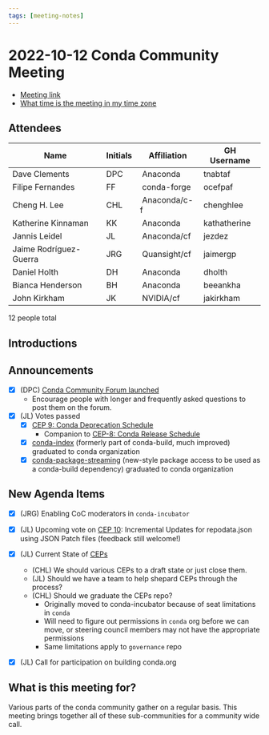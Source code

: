 ```yaml
---
tags: [meeting-notes]
---
```

# 2022-10-12 Conda Community Meeting

* [Meeting link](https://zoom.us/j/9138593505?pwd=SWh3dE1IK05LV01Qa0FJZ1ZpMzJLZz09)
* [What time is the meeting in my time zone](https://arewemeetingyet.com/UTC/2022-10-12/17:00/b/Conda%20community%20meeting)

## Attendees

| Name                     | Initials | Affiliation    | GH Username        |
| -------------------------| -------- | -------------- | ------------------ |
| Dave Clements            | DPC      | Anaconda       | tnabtaf            |
| Filipe Fernandes         | FF       | conda-forge    | ocefpaf            |
| Cheng H. Lee             | CHL      | Anaconda/c-f   | chenghlee          |
| Katherine Kinnaman       | KK       | Anaconda       | kathatherine       |
| Jannis Leidel            | JL       | Anaconda/cf    | jezdez             |
| Jaime Rodríguez-Guerra   | JRG      | Quansight/cf   | jaimergp           |
| Daniel Holth             | DH       | Anaconda       | dholth             |
| Bianca Henderson         | BH       | Anaconda       | beeankha           |
| John Kirkham             | JK       | NVIDIA/cf      | jakirkham          |

12 people total

## Introductions


## Announcements

* [x] (DPC) [Conda Community Forum launched](https://conda.discourse.group)
    * Encourage people with longer and frequently asked questions to post them on the forum.
* [x] (JL) Votes passed
    * [x] [CEP 9: Conda Deprecation Schedule](https://github.com/conda-incubator/ceps/blob/main/cep-9.md)
        * Companion to [CEP-8: Conda Release Schedule](https://github.com/conda-incubator/ceps/blob/main/cep-8.md)
    * [x] [conda-index](https://github.com/conda/conda-index) (formerly part of conda-build, much improved) graduated to conda organization
    * [x] [conda-package-streaming](https://github.com/conda/conda-package-streaming) (new-style package access to be used as a conda-build dependency) graduated to conda organization

## New Agenda Items

* [x] (JRG) Enabling CoC moderators in `conda-incubator`
* [x] (JL) Upcoming vote on [CEP 10](https://github.com/conda-incubator/ceps/pull/20): Incremental Updates for repodata.json using JSON Patch files (feedback still welcome!)
* [x] (JL) Current State of [CEPs](https://github.com/conda-incubator/ceps)
    * (CHL) We should various CEPs to a draft state or just close them.
    * (JL) Should we have a team to help shepard CEPs through the process?
    * (CHL) Should we graduate the CEPs repo?
        * Originally moved to conda-incubator because of seat limitations in `conda`
        * Will need to figure out permissions in `conda` org before we can move, or steering council members may not have the appropriate permissions
        * Same limitations apply to `governance` repo
* [x] (JL) Call for participation on building conda.org


## What is this meeting for?

Various parts of the conda community gather on a regular basis.  This meeting brings together all of these sub-communities for a community wide call.
